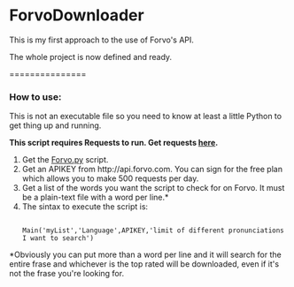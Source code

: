ForvoDownloader
===============

This is my first approach to the use of Forvo's API.

The whole project is now defined and ready.

===============

<h3>How to use:</h3>
<p>This is not an executable file so you need to know at least a little Python to get thing up and running.</p>
<strong>This script requires Requests to run. Get requests <a href='http://docs.python-requests.org/en/latest/'>here</a>.</strong>
<ol>
<li>Get the <a href='https://github.com/EdoPut/ForvoDownloader/blob/master/forvo.py'>Forvo.py</a> script.</li>
<li>Get an APIKEY from http://api.forvo.com. You can sign for the free plan which allows you to make 500 requests per day.</li>
<li>Get a list of the words you want the script to check for on Forvo. It must be a plain-text file with a word per line.*</li>
<li>The sintax to execute the script is:
<pre><code>
Main('myList','Language',APIKEY,'limit of different pronunciations I want to search')
</code></pre>
</li>

</ol>

*Obviously you can put more than a word per line and it will search for the entire frase and whichever is the top rated will be downloaded, even if it's not the frase you're looking for.
